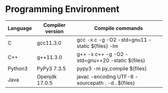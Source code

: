 # Programming Environment

| Language | Compiler version | Compile commands                                  |
| -------- | ---------------- | ------------------------------------------------- |
| C        | gcc11.3.0        | gcc -x c -g -O2 -std=gnu11 -static ${files} -lm   |
| C++      | g++11.3.0        | g++ -x c++ -g -O2 -std=gnu++20 -static ${files}   |
| Python3  | PyPy3 7.3.5      | pypy3 -m py_compile ${files}                      |
| Java     | Openjdk 17.0.5   | javac -encoding UTF-8 -sourcepath . -d . ${files} |

